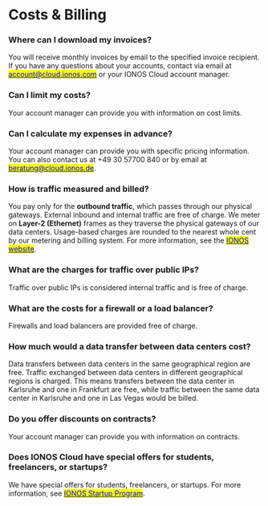 # Costs & Billing

### Where can I download my invoices?

You will receive monthly invoices by email to the specified invoice recipient. If you have any questions about your accounts, contact via email at [<mark style="color:blue;">account@cloud.ionos.com</mark>](mailto:account@cloud.ionos.com) or your IONOS Cloud account manager.

### Can I limit my costs?

Your account manager can provide you with information on cost limits.

### Can I calculate my expenses in advance?

Your account manager can provide you with specific pricing information. You can also contact us at +49 30 57700 840 or by email at [<mark style="color:blue;">beratung@cloud.ionos.de</mark>](mailto:beratung@cloud.ionos.de).

### How is traffic measured and billed?

You pay only for the **outbound traffic**, which passes through our physical gateways. External inbound and internal traffic are free of charge. We meter on **Layer-2 (Ethernet)** frames as they traverse the physical gateways of our data centers. Usage-based charges are rounded to the nearest whole cent by our metering and billing system. For more information, see the [<mark style="color:blue;">IONOS website</mark>](https://cloud.ionos.de/preise).

### What are the charges for traffic over public IPs?

Traffic over public IPs is considered internal traffic and is free of charge.

### What are the costs for a firewall or a load balancer?

Firewalls and load balancers are provided free of charge.

### How much would a data transfer between data centers cost?

Data transfers between data centers in the same geographical region are free. Traffic exchanged between data centers in different geographical regions is charged. This means transfers between the data center in Karlsruhe and one in Frankfurt are free, while traffic between the same data center in Karlsruhe and one in Las Vegas would be billed.

### Do you offer discounts on contracts?

Your account manager can provide you with information on contracts.

### Does IONOS Cloud have special offers for students, freelancers, or startups?

We have special offers for students, freelancers, or startups. For more information, see [<mark style="color:blue;">IONOS Startup Program</mark>](https://cloud.ionos.co.uk/startup-program).
